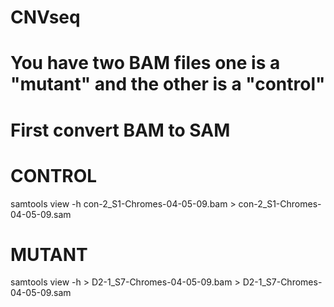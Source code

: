 # CNVseq

# You have two BAM files one is a "mutant" and the other is a "control"

# First convert BAM to SAM

# CONTROL
samtools view -h con-2_S1-Chromes-04-05-09.bam > con-2_S1-Chromes-04-05-09.sam

# MUTANT

samtools view -h > D2-1_S7-Chromes-04-05-09.bam > D2-1_S7-Chromes-04-05-09.sam


